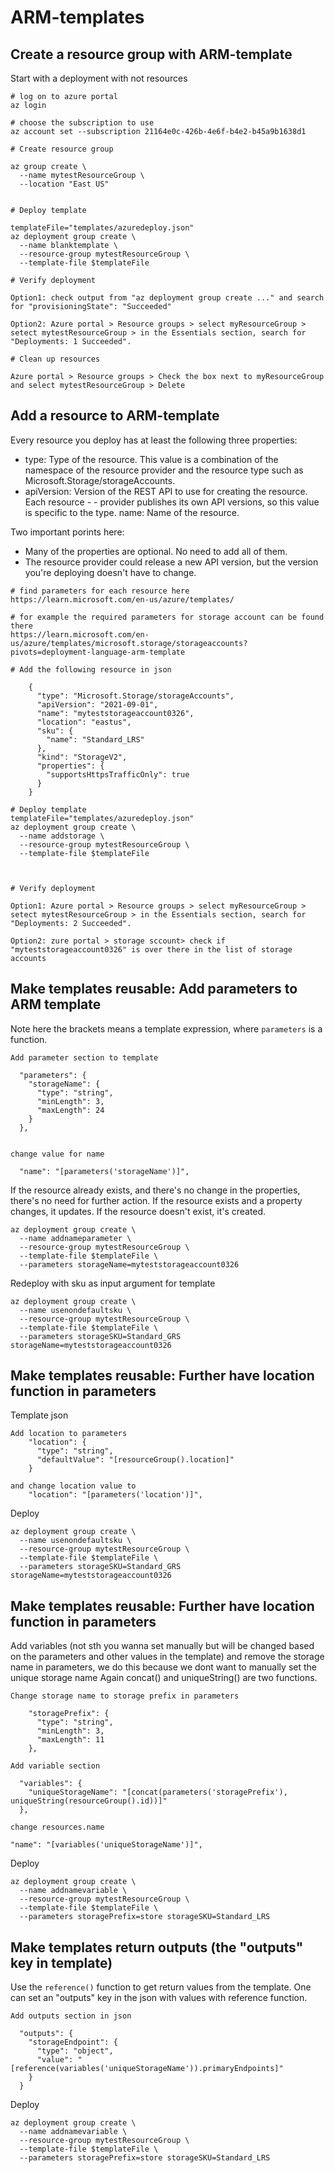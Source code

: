 # ARM-templates

## Create a resource group with ARM-template
Start with a deployment with not resources

```
# log on to azure portal
az login

# choose the subscription to use
az account set --subscription 21164e0c-426b-4e6f-b4e2-b45a9b1638d1

# Create resource group

az group create \
  --name mytestResourceGroup \
  --location "East US"


# Deploy template

templateFile="templates/azuredeploy.json"
az deployment group create \
  --name blanktemplate \
  --resource-group mytestResourceGroup \
  --template-file $templateFile

# Verify deployment

Option1: check output from "az deployment group create ..." and search for "provisioningState": "Succeeded"

Option2: Azure portal > Resource groups > select myResourceGroup > setect mytestResourceGroup > in the Essentials section, search for "Deployments: 1 Succeeded".

# Clean up resources

Azure portal > Resource groups > Check the box next to myResourceGroup and select mytestResourceGroup > Delete 
```


## Add a resource to ARM-template
Every resource you deploy has at least the following three properties:

- type: Type of the resource. This value is a combination of the namespace of the resource provider and the resource type such as Microsoft.Storage/storageAccounts.
- apiVersion: Version of the REST API to use for creating the resource. Each resource - - provider publishes its own API versions, so this value is specific to the type.
name: Name of the resource.

Two important porints here:
- Many of the properties are optional. No need to add all of them.
- The resource provider could release a new API version, but the version you're deploying doesn't have to change. 

```
# find parameters for each resource here
https://learn.microsoft.com/en-us/azure/templates/

# for example the required parameters for storage account can be found there
https://learn.microsoft.com/en-us/azure/templates/microsoft.storage/storageaccounts?pivots=deployment-language-arm-template

# Add the following resource in json

    {
      "type": "Microsoft.Storage/storageAccounts",
      "apiVersion": "2021-09-01",
      "name": "myteststorageaccount0326",
      "location": "eastus",
      "sku": {
        "name": "Standard_LRS"
      },
      "kind": "StorageV2",
      "properties": {
        "supportsHttpsTrafficOnly": true
      }
    }

# Deploy template
templateFile="templates/azuredeploy.json"
az deployment group create \
  --name addstorage \
  --resource-group mytestResourceGroup \
  --template-file $templateFile



# Verify deployment

Option1: Azure portal > Resource groups > select myResourceGroup > setect mytestResourceGroup > in the Essentials section, search for "Deployments: 2 Succeeded".

Option2: zure portal > storage sccount> check if "myteststorageaccount0326" is over there in the list of storage accounts

```

## Make templates reusable: Add parameters to ARM template
Note here the brackets means a template expression, where `parameters` is a function.

```
Add parameter section to template

  "parameters": {
    "storageName": {
      "type": "string",
      "minLength": 3,
      "maxLength": 24
    }
  },


change value for name 

  "name": "[parameters('storageName')]",
```

If the resource already exists, and there's no change in the properties, there's no need for further action. If the resource exists and a property changes, it updates. If the resource doesn't exist, it's created.

```
az deployment group create \
  --name addnameparameter \
  --resource-group mytestResourceGroup \
  --template-file $templateFile \
  --parameters storageName=myteststorageaccount0326
```

Redeploy with sku as input argument for template
```
az deployment group create \
  --name usenondefaultsku \
  --resource-group mytestResourceGroup \
  --template-file $templateFile \
  --parameters storageSKU=Standard_GRS storageName=myteststorageaccount0326
```

## Make templates reusable: Further have location function in parameters

Template json

```
Add location to parameters
    "location": {
      "type": "string",
      "defaultValue": "[resourceGroup().location]"
    }

and change location value to 
    "location": "[parameters('location')]",
```

Deploy

```
az deployment group create \
  --name usenondefaultsku \
  --resource-group mytestResourceGroup \
  --template-file $templateFile \
  --parameters storageSKU=Standard_GRS storageName=myteststorageaccount0326
```

## Make templates reusable: Further have location function in parameters
Add variables (not sth you wanna set manually but will be changed based on the parameters and other values in the template)
and remove the storage name in parameters, we do this because we dont want to manually set the unique storage name
Again concat() and uniqueString() are two functions.

```
Change storage name to storage prefix in parameters

    "storagePrefix": {
      "type": "string",
      "minLength": 3,
      "maxLength": 11
    },

Add variable section

  "variables": {
    "uniqueStorageName": "[concat(parameters('storagePrefix'), uniqueString(resourceGroup().id))]"
  },

change resources.name

"name": "[variables('uniqueStorageName')]",
```


Deploy

```
az deployment group create \
  --name addnamevariable \
  --resource-group mytestResourceGroup \
  --template-file $templateFile \
  --parameters storagePrefix=store storageSKU=Standard_LRS
```

## Make templates return outputs (the "outputs" key in template)
Use the `reference()` function to get return values from the template. One can set an "outputs" key in the json with values with reference function.

```
Add outputs section in json

  "outputs": {
    "storageEndpoint": {
      "type": "object",
      "value": "[reference(variables('uniqueStorageName')).primaryEndpoints]"
    }
  }

```


Deploy
```
az deployment group create \
  --name addnamevariable \
  --resource-group mytestResourceGroup \
  --template-file $templateFile \
  --parameters storagePrefix=store storageSKU=Standard_LRS
```